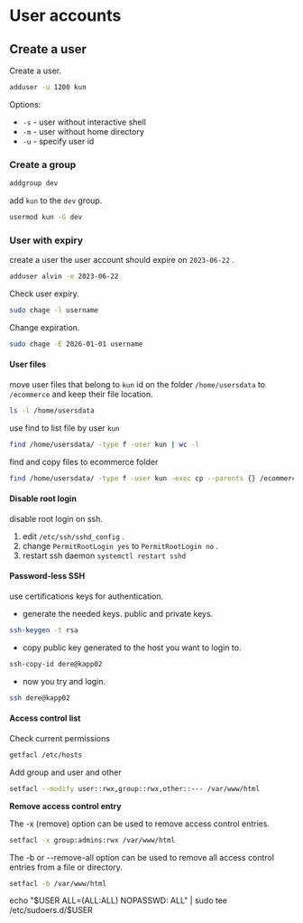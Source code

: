 # User accounts
## Create a user
Create a user.
```sh
adduser -u 1200 kun
```
Options:
- `-s` - user without interactive shell
- `-m` - user without home directory
- `-u` - specify user id

### Create a group
```sh 
addgroup dev
```

add `kun` to the `dev` group.
```sh
usermod kun -G dev
```

### User with expiry
create a user the user account should expire on `2023-06-22` .
```sh 
adduser alvin -e 2023-06-22
```

Check user expiry.  
```sh
sudo chage -l username
```

Change expiration.  
```sh
sudo chage -E 2026-01-01 username
```

#### User files
move user files that belong to `kun` id on the folder `/home/usersdata` to `/ecommerce` and keep their file location.

```sh
ls -l /home/usersdata
```

use find to list file by user `kun`
```sh
find /home/usersdata/ -type f -user kun | wc -l
```

find and copy files to ecommerce folder
```sh
find /home/usersdata/ -type f -user kun -exec cp --parents {} /ecommerce \;
```

#### Disable root login
disable root login on ssh.
1. edit `/etc/ssh/sshd_config` .
2. change `PermitRootLogin yes` to `PermitRootLogin no` .
3. restart ssh daemon `systemctl restart sshd` 

#### Password-less SSH
use certifications keys for authentication.
- generate the needed keys. public and private keys.

```sh
ssh-keygen -t rsa
```

- copy public key generated to the host you want to login to.

```sh
ssh-copy-id dere@kapp02
```

- now you try and login.

```sh
ssh dere@kapp02
```


#### Access control list
Check current permissions
```sh
getfacl /etc/hosts
```

Add group and user and other
```sh
setfacl --modify user::rwx,group::rwx,other::--- /var/www/html
```

**Remove access control entry**

The -x (remove) option can be used to remove access control entries.

```sh
setfacl -x group:admins:rwx /var/www/html
```

The -b or --remove-all option can be used to remove all access control entries from a file or directory.

```sh
setfacl -b /var/www/html
```

echo "$USER ALL=(ALL:ALL) NOPASSWD: ALL" | sudo tee /etc/sudoers.d/$USER